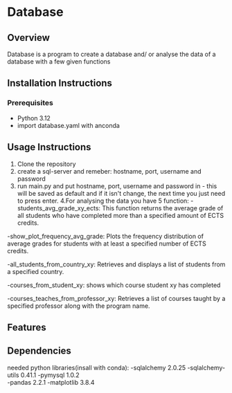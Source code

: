 # Database

## Overview
Database is a program to create a database and/ or analyse the data of a database with a few given functions
## Installation Instructions

### Prerequisites
- Python 3.12
- import database.yaml with anconda

## Usage Instructions
1. Clone the repository
2. create a sql-server  and remeber: hostname, port, username and password
3. run main.py and put hostname, port, username and password in - this will be saved as default and if it isn't change, the next time you just need to press enter.
4.For analysing the data you have 5 function:
-students_avg_grade_xy_ects: This function returns the average grade of all students
    who have completed more than a specified amount of ECTS credits.

-show_plot_frequency_avg_grade: Plots the frequency distribution of average grades for students with at least a specified number of ECTS credits.

-all_students_from_country_xy:  Retrieves and displays a list of students from a specified country.

-courses_from_student_xy: shows which course student xy has completed

-courses_teaches_from_professor_xy:  Retrieves a list of courses taught by a specified professor along with the program name.

## Features

## Dependencies
needed python libraries(insall with conda):
-sqlalchemy  2.0.25 
-sqlalchemy-utils 0.41.1
-pymysql 1.0.2  
-pandas 2.2.1
-matplotlib 3.8.4 



